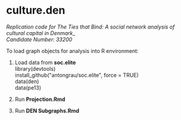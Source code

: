 # culture.den

_Replication code for The Ties that Bind: A social network analysis of cultural capital in Denmark__ <br>
_Candidate Number: 33200_

To load graph objects for analysis into R environment: <br>

1) Load data from __soc.elite__ <br>
library(devtools) <br>
install_github("antongrau/soc.elite", force = TRUE) <br>
data(den) <br>
data(pe13) <br>

2) Run __Projection.Rmd__
3) Run __DEN Subgraphs.Rmd__

